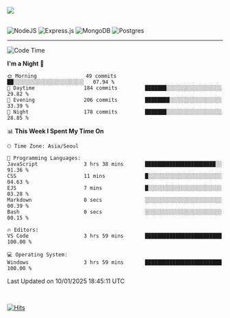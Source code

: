 ![](https://github-readme-stats.vercel.app/api?username=hqnseung&theme=dark&show_icons=true&hide_border=false&include_all_commits=false&count_private=true) <br/><br/>

![NodeJS](https://img.shields.io/badge/node.js-6DA55F?style=for-the-badge&logo=node.js&logoColor=white) 
![Express.js](https://img.shields.io/badge/express.js-%23404d59.svg?style=for-the-badge&logo=express&logoColor=%2361DAFB) ![MongoDB](https://img.shields.io/badge/MongoDB-%234ea94b.svg?style=for-the-badge&logo=mongodb&logoColor=white) ![Postgres](https://img.shields.io/badge/postgres-%23316192.svg?style=for-the-badge&logo=postgresql&logoColor=white)

---


<!--START_SECTION:waka-->
![Code Time](http://img.shields.io/badge/Code%20Time-106%20hrs%206%20mins-blue)

**I'm a Night 🦉** 

```text
🌞 Morning                49 commits          ██░░░░░░░░░░░░░░░░░░░░░░░   07.94 % 
🌆 Daytime                184 commits         ███████░░░░░░░░░░░░░░░░░░   29.82 % 
🌃 Evening                206 commits         ████████░░░░░░░░░░░░░░░░░   33.39 % 
🌙 Night                  178 commits         ███████░░░░░░░░░░░░░░░░░░   28.85 % 
```


📊 **This Week I Spent My Time On** 

```text
🕑︎ Time Zone: Asia/Seoul

💬 Programming Languages: 
JavaScript               3 hrs 38 mins       ███████████████████████░░   91.36 % 
CSS                      11 mins             █░░░░░░░░░░░░░░░░░░░░░░░░   04.63 % 
EJS                      7 mins              █░░░░░░░░░░░░░░░░░░░░░░░░   03.28 % 
Markdown                 0 secs              ░░░░░░░░░░░░░░░░░░░░░░░░░   00.39 % 
Bash                     0 secs              ░░░░░░░░░░░░░░░░░░░░░░░░░   00.15 % 

🔥 Editors: 
VS Code                  3 hrs 59 mins       █████████████████████████   100.00 % 

💻 Operating System: 
Windows                  3 hrs 59 mins       █████████████████████████   100.00 % 
```


 Last Updated on 10/01/2025 18:45:11 UTC
<!--END_SECTION:waka-->

<br>

[![Hits](https://hits.seeyoufarm.com/api/count/incr/badge.svg?url=https%3A%2F%2Fgithub.com%2Fhqnseung&count_bg=%2379C83D&title_bg=%23555555&icon=&icon_color=%23E7E7E7&title=hits&edge_flat=false)](https://hits.seeyoufarm.com)

